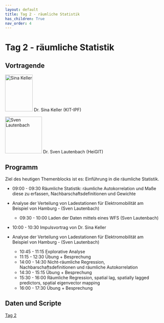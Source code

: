 ```yaml
---
layout: default
title: Tag 2 - räumliche Statistik
has_children: True
nav_order: 4
---
```


# Tag 2 - räumliche Statistik
## Vortragende

<p>
<img src="https://raw.githubusercontent.com/heikalab/urbandatascience/main/images/keller.jpg" alt="Sina Keller" style="align:left; width:90px;height:120px;">
Dr. Sina Keller (KIT-IPF)
</p>

<p>
<img src="https://raw.githubusercontent.com/heikalab/urbandatascience/main/images/lautenbach.jpg" alt="Sven Lautenbach" style="align:left; width:120px;height:120px;">
Dr. Sven Lautenbach (HeiGIT)
</p>

## Programm
Ziel des heutigen Themenblocks ist es: Einführung in die räumliche Statistik.
*	09:00 - 09:30 Räumliche Statistik: räumliche Autokorrelation und Maße diese zu erfassen, Nachbarschaftsdefinitionen und Gewichte
* Analyse der Verteilung von Ladestationen für Elektromobilität am Beispiel von Hamburg -  (Sven Lautenbach)
  *	09:30 - 10:00 Laden der Daten mittels eines WFS (Sven Lautenbach)

*	10:00 - 10:30 Impulsvortrag von Dr. Sina Keller
* Analyse der Verteilung von Ladestationen für Elektromobilität am Beispiel von Hamburg -  (Sven Lautenbach)
  * 10:45 - 11:15 Explorative Analyse
  * 11:15 - 12:30 Übung + Besprechung
  * 14:00 - 14:30 Nicht-räumliche Regression, Nachbarschaftsdefinitionen und räumliche Autokorrelation
  * 14:30 - 15:15 Übung + Besprechung
  * 15:30 - 16:00 Räumliche Regression, spatial lag, spatially lagged predictors, spatial eigenvector mapping
  * 16:00 - 17:30 Übung + Besprechung

## Daten und Scripte
<a href="..Tag2/README.md">Tag 2 </a>
